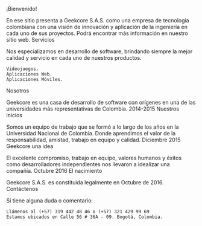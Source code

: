 ¡Bienvenido!

En ese sitio presenta a Geekcore S.A.S. como una empresa de tecnología colombiana con una visión de innovación y aplicación de la ingeniería en cada uno de sus proyectos. Podrá encontrar más información en nuestro sitio web.
Servicios

Nos especializamos en desarrollo de software, brindando siempre la mejor calidad y servicio en cada uno de nuestros productos.

    Videojuegos.
    Aplicaciones Web.
    Aplicaciones Móviles.

Nosotros

Geekcore es una casa de desarrollo de software con orígenes en una de las universidades más representativas de Colombia.
2014-2015
Nuestros inicios

Somos un equipo de trabajo que se formó a lo largo de los años en la Universidad Nacional de Colombia. Donde aprendimos el valor de la responsabilidad, amistad, trabajo en equipo y calidad.
Diciembre 2015
Geekcore una idea

El excelente compromiso, trabajo en equipo, valores humanos y éxitos como desarrolladores independientes nos llevaron a idealizar una compañía.
Octubre 2016
El nacimiento

Geekcore S.A.S. es constituida legalmente en Octubre de 2016.
Contáctenos

Si tiene alguna duda o comentario:

    Llámenos al (+57) 319 442 48 46 o (+57) 321 429 99 69
    Estamos ubicados en Calle 56 # 36A - 09. Bogotá, Colombia.
